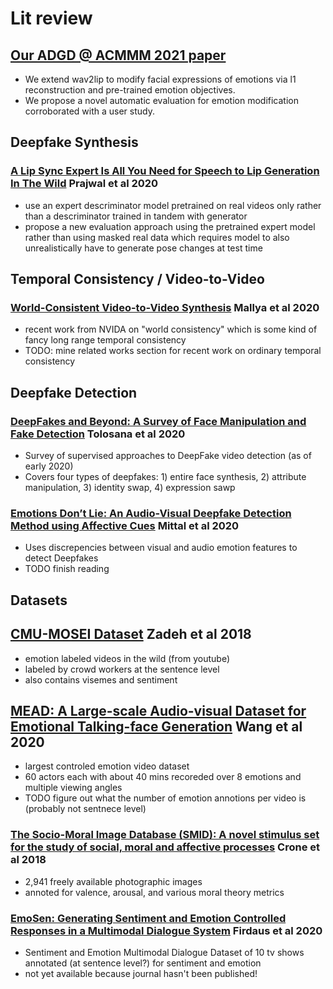 # Lit review

## [Our ADGD @ ACMMM 2021 paper](https://github.com/jagnusson/Wav2Lip-Emotion/blob/main/literature/ADGD_2021_Wav2Lip-emotion.pdf)
- We extend wav2lip to modify facial expressions of emotions via l1 reconstruction and pre-trained emotion objectives.
- We propose a novel automatic evaluation for emotion modification corroborated with a user study. 

## Deepfake Synthesis

### [A Lip Sync Expert Is All You Need for Speech to Lip Generation In The Wild](PrajwalLipsync2020.pdf) Prajwal et al 2020
- use an expert descriminator model pretrained on real videos only rather than a descriminator trained in tandem with generator
- propose a new evaluation approach using the pretrained expert model rather than using masked real data which requires model to also
unrealistically have to generate pose changes at test time

## Temporal Consistency / Video-to-Video

### [World-Consistent Video-to-Video Synthesis](https://arxiv.org/pdf/2007.08509.pdf) Mallya et al 2020
- recent work from NVIDA on "world consistency" which is some kind of fancy long range temporal consistency
- TODO: mine related works section for recent work on ordinary temporal consistency

## Deepfake Detection

### [DeepFakes and Beyond: A Survey of Face Manipulation and Fake Detection](Tolosana2020Deepfakes.pdf) Tolosana et al 2020
- Survey of supervised approaches to DeepFake video detection (as of early 2020)
- Covers four types of deepfakes: 1) entire face synthesis, 2) attribute manipulation, 3) identity swap, 4) expression sawp

### [Emotions Don’t Lie: An Audio-Visual Deepfake Detection Method using Affective Cues](MittalEmotionsDeepfakeDetection2020.pdf) Mittal et al 2020
- Uses discrepencies between visual and audio emotion features to detect Deepfakes
- TODO finish reading

## Datasets

## [CMU-MOSEI Dataset](http://multicomp.cs.cmu.edu/resources/cmu-mosei-dataset/) Zadeh et al 2018
- emotion labeled videos in the wild (from youtube)
- labeled by crowd workers at the sentence level
- also contains visemes and sentiment

## [MEAD: A Large-scale Audio-visual Dataset for Emotional Talking-face Generation](https://wywu.github.io/projects/MEAD/MEAD.html) Wang et al 2020
- largest controled emotion video dataset
- 60 actors each with about 40 mins recoreded over 8 emotions and multiple viewing angles
- TODO figure out what the number of emotion annotions per video is (probably not sentnece level)

### [The Socio-Moral Image Database (SMID): A novel stimulus set for the study of social, moral and affective processes](https://journals.plos.org/plosone/article?id=10.1371/journal.pone.0190954) Crone et al 2018
- 2,941 freely available photographic images
- annoted for valence, arousal, and various moral theory metrics 

### [EmoSen: Generating Sentiment and Emotion Controlled Responses in a Multimodal Dialogue System](https://ieeexplore.ieee.org/document/9165162) Firdaus et al 2020
- Sentiment and Emotion Multimodal Dialogue Dataset of 10 tv shows annotated (at sentence level?) for sentiment and emotion
- not yet available because journal hasn't been published!
